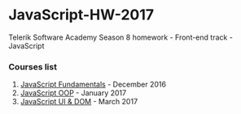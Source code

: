 # JavaScript-HW-2017
Telerik Software Academy Season 8 homework - Front-end track - JavaScript


### Courses list

1. [JavaScript Fundamentals](/1_Fundamentals) - December 2016
1. [JavaScript OOP](/2_OOP) - January 2017
1. [JavaScript UI & DOM](/3_DOM) - March 2017
